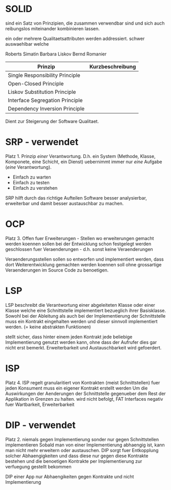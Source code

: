 # SOLID

sind ein Satz von Prinzipien, die zusammen verwendbar sind und sich 
auch reibungslos miteinander kombinieren lassen.

ein oder mehrere Qualitaetsattributen werden addressiert.
schwer auswaehlbar welche 

Roberts Simatin
Barbara Liskov
Bernd Romanier

Prinzip | Kurzbeschreibung
--------| ----------------
Single Responsibility Principle | 
Open-Closed Principle |
Liskov Substitution Principle |
Interface Segregation Principle |
Dependency Inversion Principle |

Dient zur Steigerung der Software Qualitaet.


# SRP - verwendet
Platz 1.
Prinzip *einer* Verantwortung.
D.h. ein System (Methode, Klasse, Komponete, eine Schicht, ein Dienst) 
  uebernimmt immer nur *eine* Aufgabe (*eine* Verantwortung).

- Einfach zu warten
- Einfach zu testen
- Einfach zu verstehen

SRP hilft durch das richtige Aufteilen Software besser analysierbar,
erweiterbar und damit besser austauschbar zu machen.

# OCP
Platz 3.
Offen fuer Erweiterungen - Stellen wo erweiterungen gemacht werden koennen 
sollen bei der Entwicklung schon festgelegt werden
geschlossen fuer Veraenderungen - d.h. sonst keine Veraenderungen

Veraenderungsstellen sollen so entworfen und implementiert werden, dass
dort Weiterentwicklung gemachten werden koennen soll ohne grossartige
Veraenderungen im Source Code zu benoetigen.


# LSP
LSP beschreibt die Verantwortung einer abgeleiteten Klasse oder einer 
Klasse welche eine Schnittstelle implementiert bezueglich ihrer Basisklasse.
Sowohl bei der Ableitung als auch bei der Implementierung der Schnittstelle
muss ein Kontrakt eingehalten werden und dieser sinnvoll implementiert werden.
(= keine abstrakten Funktionen)

stellt sicher, dass hinter einem jeden Kontrakt jede beliebige Implementierung
genutzt werden kann, ohne dass der Aufrufer dies gar nicht erst bemerkt.
Erweiterbarkeit und Austauschbarkeit wird gefoerdert.

# ISP
Platz 4.
ISP regelt granularitiert von Kontrakten (meist Schnittstellen)
  fuer jeden Konsument muss ein eigener Kontrakt erstellt werden
  Um die Auswirkungen der Aenderungen der Schnittstelle gegenueber dem Rest der
  Applikation in Grenzen zu halten.
  wird nicht befolgt, FAT Interfaces negativ fuer Wartbarkeit, Erweiterbarkeit

# DIP - verwendet
Platz 2.
niemals gegen Implementierung sonder nur gegen Schnittstellen implementieren
Sobald man von einer Implementierung abhaengig ist, kann man nicht mehr
erweitern oder austauschen.
DIP sorgt fuer Entkopplung solcher Abhaengigkeiten und dass diese nur 
gegen diese Kontrakte bestehen und die benoetigen Kontrakte per 
Implementierung zur verfuegung gestellt bekommen

DIP  einer App nur Abhaengikeiten gegen Kontrakte und nicht Implementierung

